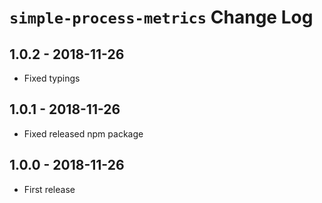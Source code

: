 # `simple-process-metrics` Change Log

## 1.0.2 - 2018-11-26
- Fixed typings

## 1.0.1 - 2018-11-26
- Fixed released npm package

## 1.0.0 - 2018-11-26
- First release
